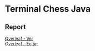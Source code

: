 # Terminal Chess Java
## Report  
[Overleaf - Ver](https://www.overleaf.com/read/jwprchbnfsbw)  
[Overleaf - Editar](https://www.overleaf.com/9577246851cdscmhvgdnwm)  